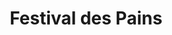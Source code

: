 ---
title: "Festival des Pains"
url: /saint-martin-des-champs/festival-des-pains/
shop: boulangerie
---